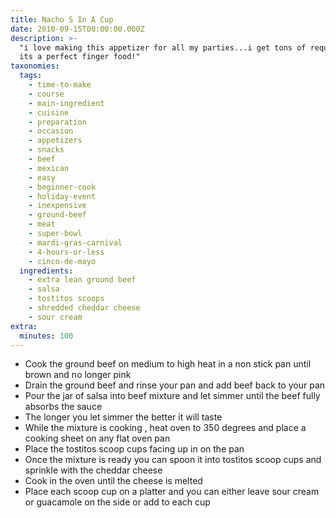 ```yaml
---
title: Nacho S In A Cup
date: 2010-09-15T00:00:00.000Z
description: >-
  "i love making this appetizer for all my parties...i get tons of requests and
  its a perfect finger food!"
taxonomies:
  tags:
    - time-to-make
    - course
    - main-ingredient
    - cuisine
    - preparation
    - occasion
    - appetizers
    - snacks
    - beef
    - mexican
    - easy
    - beginner-cook
    - holiday-event
    - inexpensive
    - ground-beef
    - meat
    - super-bowl
    - mardi-gras-carnival
    - 4-hours-or-less
    - cinco-de-mayo
  ingredients:
    - extra lean ground beef
    - salsa
    - tostitos scoops
    - shredded cheddar cheese
    - sour cream
extra:
  minutes: 100
---
```

 - Cook the ground beef on medium to high heat in a non stick pan until brown and no longer pink
 - Drain the ground beef and rinse your pan and add beef back to your pan
 - Pour the jar of salsa into beef mixture and let simmer until the beef fully absorbs the sauce
 - The longer you let simmer the better it will taste
 - While the mixture is cooking , heat oven to 350 degrees and place a cooking sheet on any flat oven pan
 - Place the tostitos scoop cups facing up in on the pan
 - Once the mixture is ready you can spoon it into tostitos scoop cups and sprinkle with the cheddar cheese
 - Cook in the oven until the cheese is melted
 - Place each scoop cup on a platter and you can either leave sour cream or guacamole on the side or add to each cup
